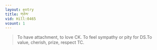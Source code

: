```yaml
---
layout: entry
title: གཅེས་
vid: Hill:0465
vcount: 1
---
```

> To have attachment, to love CK\. To feel sympathy or pity for DS\.To value, cherish, prize, respect TC\.


